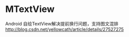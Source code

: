 MTextView
=========

Android 自绘TextView解决提前换行问题，支持图文混排 
http://blog.csdn.net/yellowcath/article/details/27527275
